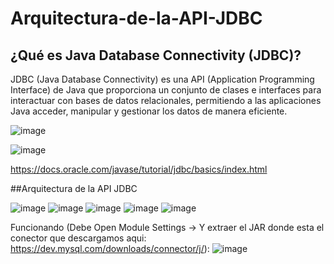 # Arquitectura-de-la-API-JDBC

## ¿Qué es Java Database Connectivity (JDBC)?

JDBC (Java Database Connectivity) es una API (Application Programming Interface) de Java que proporciona un conjunto de clases e interfaces para interactuar con bases de datos relacionales, permitiendo a las aplicaciones Java acceder, manipular y gestionar los datos de manera eficiente.

![image](https://github.com/danielsperezb/Arquitectura-de-la-API-JDBC/assets/101849347/77e2469d-b03f-4342-98ee-63a6c7053be2)

![image](https://github.com/danielsperezb/Arquitectura-de-la-API-JDBC/assets/101849347/45e0637b-7edf-482d-814f-f513afdbbff7)

https://docs.oracle.com/javase/tutorial/jdbc/basics/index.html

##Arquitectura de la API JDBC

![image](https://github.com/danielsperezb/Arquitectura-de-la-API-JDBC/assets/101849347/47b6a42c-acdf-457b-b3a2-a4abd5c72875)
![image](https://github.com/danielsperezb/Arquitectura-de-la-API-JDBC/assets/101849347/0cdfb8d5-6b8f-4312-b591-6bc773fadf68)
![image](https://github.com/danielsperezb/Arquitectura-de-la-API-JDBC/assets/101849347/b05e4d2d-2a30-42a0-9cec-1d1e8ebec164)
![image](https://github.com/danielsperezb/Arquitectura-de-la-API-JDBC/assets/101849347/4418f3a5-8959-442d-9746-dd0bd3670709)
![image](https://github.com/danielsperezb/Arquitectura-de-la-API-JDBC/assets/101849347/067aaf50-d1a9-4a27-ab69-63a35752ad57)

Funcionando (Debe Open Module Settings -> Y extraer el JAR donde esta el conector que descargamos aqui: https://dev.mysql.com/downloads/connector/j/): 
![image](https://github.com/danielsperezb/Arquitectura-de-la-API-JDBC/assets/101849347/6485aedd-66b1-44d5-b166-fc71ffb1ef5f)




